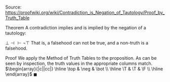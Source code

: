# 

Source: https://proofwiki.org/wiki/Contradiction_is_Negation_of_Tautology/Proof_by_Truth_Table

Theorem
A contradiction implies and is implied by the negation of a tautology:

$\bot \dashv \vdash \neg \top$
That is, a falsehood can not be true, and a non-truth is a falsehood.


Proof
We apply the Method of Truth Tables to the proposition.
As can be seen by inspection, the truth values in the appropriate columns match.
$\begin{array}{|c||cc|} \hline
\top & \neg & \bot \\
\hline
\T & \T & \F \\
\hline
\end{array}$
$\blacksquare$





